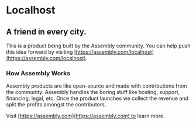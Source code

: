 # Localhost

## A friend in every city.

This is a product being built by the Assembly community. You can help push this idea forward by visiting [https://assembly.com/localhost](https://assembly.com/localhost).

### How Assembly Works

Assembly products are like open-source and made with contributions from the community. Assembly handles the boring stuff like hosting, support, financing, legal, etc. Once the product launches we collect the revenue and split the profits amongst the contributors.

Visit [https://assembly.com](https://assembly.com) to learn more.
